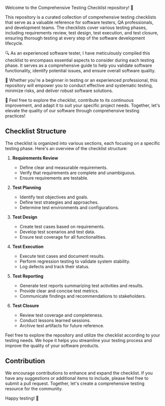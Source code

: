 Welcome to the Comprehensive Testing Checklist repository! 🚀

This repository is a curated collection of comprehensive testing checklists that serve as a valuable reference for software testers, QA professionals, and development teams. The checklists cover various testing phases, including requirements review, test design, test execution, and test closure, ensuring thorough testing at every step of the software development lifecycle.

🔍 As an experienced software tester, I have meticulously compiled this checklist to encompass essential aspects to consider during each testing phase. It serves as a comprehensive guide to help you validate software functionality, identify potential issues, and ensure overall software quality.

🧪 Whether you're a beginner in testing or an experienced professional, this repository will empower you to conduct effective and systematic testing, minimize risks, and deliver robust software solutions.

🌟 Feel free to explore the checklist, contribute to its continuous improvement, and adapt it to suit your specific project needs. Together, let's elevate the quality of our software through comprehensive testing practices!

## Checklist Structure

The checklist is organized into various sections, each focusing on a specific testing phase. Here's an overview of the checklist structure:

1. **Requirements Review**
   - Define clear and measurable requirements.
   - Verify that requirements are complete and unambiguous.
   - Ensure requirements are testable.

2. **Test Planning**
   - Identify test objectives and goals.
   - Define test strategies and approaches.
   - Determine test environments and configurations.

3. **Test Design**
   - Create test cases based on requirements.
   - Develop test scenarios and test data.
   - Ensure test coverage for all functionalities.

4. **Test Execution**
   - Execute test cases and document results.
   - Perform regression testing to validate system stability.
   - Log defects and track their status.

5. **Test Reporting**
   - Generate test reports summarizing test activities and results.
   - Provide clear and concise test metrics.
   - Communicate findings and recommendations to stakeholders.

6. **Test Closure**
   - Review test coverage and completeness.
   - Conduct lessons learned sessions.
   - Archive test artifacts for future reference.

Feel free to explore the repository and utilize the checklist according to your testing needs. We hope it helps you streamline your testing process and improve the quality of your software products.

## Contribution

We encourage contributions to enhance and expand the checklist. If you have any suggestions or additional items to include, please feel free to submit a pull request. Together, let's create a comprehensive testing resource for the community.

Happy testing! 🎯
